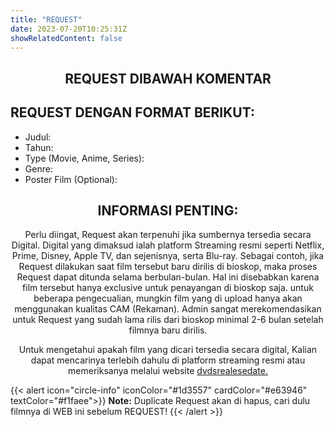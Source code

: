 ```yaml
---
title: "REQUEST"
date: 2023-07-20T10:25:31Z
showRelatedContent: false
---
```


<h2 style="text-align:center;" "font-weight: 200;">REQUEST DIBAWAH KOMENTAR</h2>

## REQUEST DENGAN FORMAT BERIKUT:
- Judul:
- Tahun:
- Type (Movie, Anime, Series): 
- Genre:
- Poster Film (Optional): 

 <center><h2>INFORMASI PENTING:</h2>

Perlu diingat, Request akan terpenuhi jika sumbernya tersedia secara Digital. Digital yang dimaksud ialah platform Streaming resmi seperti Netflix, Prime, Disney, Apple TV, dan sejenisnya, serta Blu-ray. Sebagai contoh, jika Request dilakukan saat film tersebut baru dirilis di bioskop, maka proses Request dapat ditunda selama berbulan-bulan. Hal ini disebabkan karena film tersebut hanya exclusive untuk penayangan di bioskop saja. untuk beberapa pengecualian, mungkin film yang di upload hanya akan menggunakan kualitas CAM (Rekaman). Admin sangat merekomendasikan untuk Request yang sudah lama rilis dari bioskop minimal 2-6 bulan setelah filmnya baru dirilis. 

Untuk mengetahui apakah film yang dicari tersedia secara digital, Kalian dapat mencarinya terlebih dahulu di platform streaming resmi atau memeriksanya melalui website <a href ="https://www.dvdsreleasedates.com/" target="_blank">dvdsrealesedate.</a></center>

{{< alert icon="circle-info" iconColor="#1d3557" cardColor="#e63946" textColor="#f1faee">}}
**Note:** Duplicate Request akan di hapus, cari dulu filmnya di WEB ini sebelum REQUEST!
{{< /alert >}}